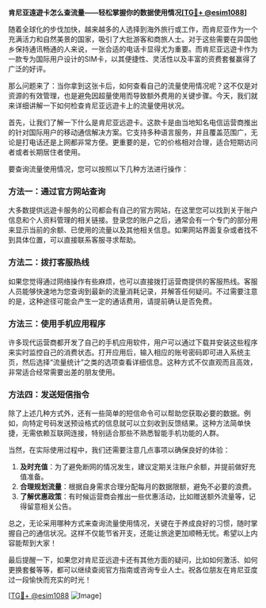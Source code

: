 **肯尼亚遠遊卡怎么查流量——轻松掌握你的数据使用情况[[TG💪+ @esim1088](https://t.me/s/esim1088)]**

随着全球化的步伐加快，越来越多的人选择到海外旅行或工作，而肯尼亚作为一个充满活力和自然美景的国家，吸引了大批游客和商旅人士。对于这些需要在异国他乡保持通讯畅通的人来说，一张合适的电话卡显得尤为重要。而肯尼亚远遊卡作为一款专为国际用户设计的SIM卡，以其便捷性、灵活性以及丰富的资费套餐赢得了广泛的好评。

那么问题来了：当你拿到这张卡后，如何查看自己的流量使用情况呢？这不仅是对资源的有效管理，也是避免因超量使用而导致额外费用的关键步骤。今天，我们就来详细讲解一下如何检查肯尼亚远遊卡上的流量使用状况。

首先，让我们了解一下什么是肯尼亚远遊卡。这款卡是由当地知名电信运营商推出的针对国际用户的移动通信解决方案。它支持多种语言服务，并且覆盖范围广，无论是打电话还是上网都非常方便。更重要的是，它的价格相对合理，适合短期访问者或者长期居住者使用。

要查询流量使用情况，您可以按照以下几种方法进行操作：

### 方法一：通过官方网站查询

大多数提供远遊卡服务的公司都会有自己的官方网站，在这里您可以找到关于账户信息和个人资料管理的相关链接。登录您的账户之后，通常会有一个专门的部分用来显示当前的余额、已使用的流量以及其他相关信息。如果网站界面复杂或者找不到具体位置，可以直接联系客服寻求帮助。

### 方法二：拨打客服热线

如果您觉得通过网络操作有些麻烦，也可以直接拨打运营商提供的客服热线。客服人员能够快速地为您查询到最新的流量消耗记录，并解答任何疑问。不过需要注意的是，这种途径可能会产生一定的通话费用，请提前确认是否免费。

### 方法三：使用手机应用程序

许多现代运营商都开发了自己的手机应用软件，用户可以通过下载并安装这些程序来实时监控自己的消费状态。打开应用后，输入相应的账号密码即可进入系统主页，然后选择“流量统计”之类的选项查看详细信息。这种方式不仅直观而且高效，非常适合经常需要出差的朋友使用。

### 方法四：发送短信指令

除了上述几种方式外，还有一些简单的短信命令可以帮助您获取必要的数据。例如，向特定号码发送预设格式的信息就可以立刻收到反馈结果。这种方法简单快捷，无需依赖互联网连接，特别适合那些不熟悉智能手机功能的人群。

当然，在实际使用过程中，我们还需要注意几点事项以确保良好的体验：

1. **及时充值**：为了避免断网的情况发生，建议定期关注账户余额，并提前做好充值准备。
2. **合理规划流量**：根据自身需求合理分配每月的数据限额，避免不必要的浪费。
3. **了解优惠政策**：有时候运营商会推出一些优惠活动，比如赠送额外流量等，记得留意相关公告。

总之，无论采用哪种方式来查询流量使用情况，关键在于养成良好的习惯，随时掌握自己的通信状况。这样不仅能节省开支，还能让旅途更加顺畅无忧。希望以上内容能帮到大家！

最后提醒一下，如果您对肯尼亚远遊卡还有其他方面的疑问，比如如何激活、如何更换套餐等等，都可以继续查阅官方指南或咨询专业人士。祝各位朋友在肯尼亚度过一段愉快而充实的时光！

[[TG💪+ @esim1088](https://t.me/s/esim1088) ![Image](https://i.postimg.cc/4NQfJmqS/Snipaste-2025-05-13-00-14-12.png)]
